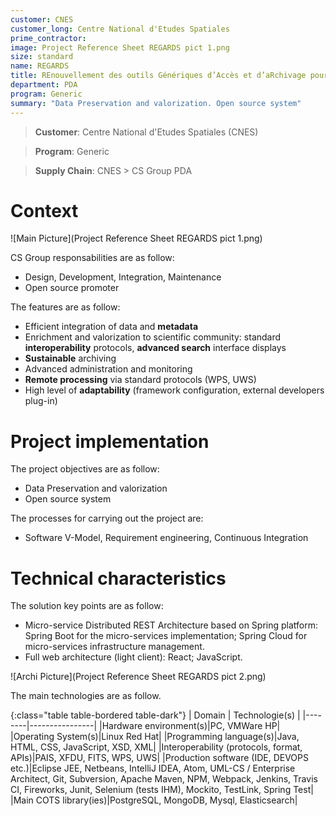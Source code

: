```yaml
---
customer: CNES
customer_long: Centre National d'Etudes Spatiales
prime_contractor: 
image: Project Reference Sheet REGARDS pict 1.png
size: standard
name: REGARDS
title: REnouvellement des outils Génériques d’Accès et d’aRchivage pour les Données Spatiales
department: PDA
program: Generic
summary: "Data Preservation and valorization. Open source system"
---
```


> __Customer__\: Centre National d'Etudes Spatiales (CNES)

> __Program__\: Generic

> __Supply Chain__\: CNES >  CS Group PDA


# Context


![Main Picture](Project Reference Sheet REGARDS pict 1.png)

CS Group responsabilities are as follow:
* Design, Development, Integration, Maintenance
* Open source promoter


The features are as follow:
* Efficient integration of data and __metadata__
* Enrichment and valorization to scientific community: standard __interoperability__ protocols, __advanced search__ interface displays
* __Sustainable__ archiving
* Advanced administration and monitoring
* __Remote processing__ via standard protocols (WPS, UWS)
* High level of __adaptability__ (framework configuration, external developers plug-in)

# Project implementation

The project objectives are as follow:
* Data Preservation and valorization
* Open source system

The processes for carrying out the project are:
* Software V-Model, Requirement engineering, Continuous Integration

# Technical characteristics

The solution key points are as follow:
* Micro-service Distributed REST Architecture based on Spring platform: Spring Boot for the micro-services implementation; Spring Cloud for micro-services infrastructure management.
* Full web architecture (light client): React; JavaScript.

![Archi Picture](Project Reference Sheet REGARDS pict 2.png)

The main technologies are as follow.

{:class="table table-bordered table-dark"}
| Domain | Technologie(s) |
|--------|----------------|
|Hardware environment(s)|PC, VMWare HP|
|Operating System(s)|Linux Red Hat|
|Programming language(s)|Java, HTML, CSS, JavaScript, XSD, XML|
|Interoperability (protocols, format, APIs)|PAIS, XFDU, FITS, WPS, UWS|
|Production software (IDE, DEVOPS etc.)|Eclipse JEE, Netbeans, IntelliJ IDEA, Atom, UML-CS / Enterprise Architect, Git, Subversion, Apache Maven, NPM, Webpack, Jenkins, Travis CI, Fireworks, Junit, Selenium (tests IHM), Mockito, TestLink, Spring Test|
|Main COTS library(ies)|PostgreSQL, MongoDB, Mysql, Elasticsearch|
